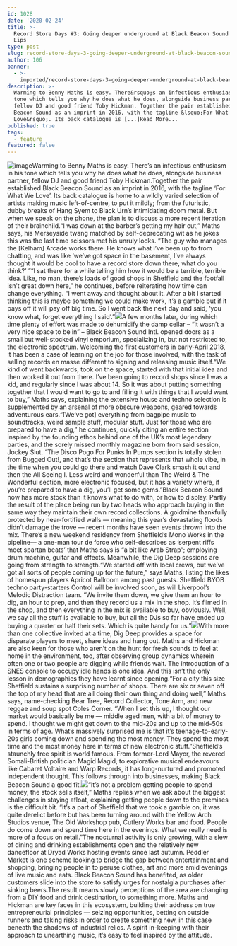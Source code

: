 ```yaml
---
id: 1028
date: '2020-02-24'
title: >-
  Record Store Days #3: Going deeper underground at Black Beacon Sound - Loose
  Lips
type: post
slug: record-store-days-3-going-deeper-underground-at-black-beacon-sound
author: 106
banner:
  - >-
    imported/record-store-days-3-going-deeper-underground-at-black-beacon-sound/image1028.jpeg
description: >-
  Warming to Benny Maths is easy. There&rsquo;s an infectious enthusiasm in his
  tone which tells you why he does what he does, alongside business partner,
  fellow DJ and good friend Toby Hickman. Together the pair established Black
  Beacon Sound as an imprint in 2016, with the tagline &lsquo;For What We
  Love&rsquo;. Its back catalogue is [...]Read More...
published: true
tags:
  - feature
featured: false
---
```

![image](../imported/record-store-days-3-going-deeper-underground-at-black-beacon-sound/image1028.jpeg)Warming to Benny Maths is easy. There’s an infectious enthusiasm in his tone which tells you why he does what he does, alongside business partner, fellow DJ and good friend Toby Hickman.Together the pair established Black Beacon Sound as an imprint in 2016, with the tagline ‘For What We Love’. Its back catalogue is home to a wildly varied selection of artists making music left-of-centre, to put it mildly; from the futuristic, dubby breaks of Hang Syem to Black Urn’s intimidating doom metal. But when we speak on the phone, the plan is to discuss a more recent iteration of their brainchild.“I was down at the barber’s getting my hair cut,” Maths says, his Merseyside twang matched by self-deprecating wit as he jokes this was the last time scissors met his unruly locks. “The guy who manages the \[Kelham\] Arcade works there. He knows what I’ve been up to from chatting, and was like ‘we’ve got space in the basement, I’ve always thought it would be cool to have a record store down there, what do you think?’ ”“I sat there for a while telling him how it would be a terrible, terrible idea. Like, no man, there’s loads of good shops in Sheffield and the footfall isn’t great down here,” he continues, before reiterating how time can change everything. “I went away and thought about it. After a bit I started thinking this is maybe something we could make work, it’s a gamble but if it pays off it will pay off big time. So I went back the next day and said, ‘you know what, forget everything I said’.”![](/wp-content/uploads/live/img/wysiwyg/5e51167476a2e.PNG)A few months later, during which time plenty of effort was made to dehumidify the damp cellar – “it wasn’t a very nice space to be in” – Black Beacon Sound Intl. opened doors as a small but well-stocked vinyl emporium, specializing in, but not restricted to, the electronic spectrum. Welcoming the first customers in early-April 2018, it has been a case of learning on the job for those involved, with the task of selling records en masse different to signing and releasing music itself.“We kind of went backwards, took on the space, started with that initial idea and then worked it out from there. I’ve been going to record shops since I was a kid, and regularly since I was about 14. So it was about putting something together that I would want to go to and filling it with things that I would want to buy,” Maths says, explaining the extensive house and techno selection is supplemented by an arsenal of more obscure weapons, geared towards adventurous ears.“\[We’ve got\] everything from bagpipe music to soundtracks, weird sample stuff, modular stuff. Just for those who are prepared to have a dig,” he continues, quickly citing an entire section inspired by the founding ethos behind one of the UK’s most legendary parties, and the sorely missed monthly magazine born from said session, Jockey Slut. “The Disco Pogo For Punks In Pumps section is totally stolen from Bugged Out!, and that’s the section that represents that whole vibe, in the time when you could go there and watch Dave Clark smash it out and then the All Seeing I. Less weird and wonderful than The Weird & The Wonderful section, more electronic focused, but it has a variety where, if you’re prepared to have a dig, you’ll get some gems.”Black Beacon Sound now has more stock than it knows what to do with, or how to display. Partly the result of the place being run by two heads who approach buying in the same way they maintain their own record collections. A goldmine thankfully protected by near-fortified walls — meaning this year’s devastating floods didn’t damage the trove — recent months have seen events thrown into the mix. There’s a new weekend residency from Sheffield’s Mono Works in the pipeline— a one-man tour de force who self-describes as ‘serpent riffs meet spartan beats’ that Maths says is “a bit like Arab Strap”; employing drum machine, guitar and effects. Meanwhile, the Dig Deep sessions are going from strength to strength.“We started off with local crews, but we’ve got all sorts of people coming up for the future,” says Maths, listing the likes of homespun players Apricot Ballroom among past guests. Sheffield BYOB techno party-starters Control will be involved soon, as will Liverpool’s Melodic Distraction team. “We invite them down, we give them an hour to dig, an hour to prep, and then they record us a mix in the shop. It’s filmed in the shop, and then everything in the mix is available to buy, obviously. Well, we say all the stuff is available to buy, but all the DJs so far have ended up buying a quarter or half their sets. Which is quite handy for us.”![](/wp-content/uploads/live/img/wysiwyg/5e5116e8c9cc7.PNG)With more than one collective invited at a time, Dig Deep provides a space for disparate players to meet, share ideas and hang out. Maths and Hickman are also keen for those who aren’t on the hunt for fresh sounds to feel at home in the environment, too, after observing group dynamics wherein often one or two people are digging while friends wait. The introduction of a SNES console to occupy idle hands is one idea. And this isn’t the only lesson in demographics they have learnt since opening.“For a city this size Sheffield sustains a surprising number of shops. There are six or seven off the top of my head that are all doing their own thing and doing well,” Maths says, name-checking Bear Tree, Record Collector, Tone Arm, and new reggae and soup spot Coles Corner. “When I set this up, I thought our market would basically be me — middle aged men, with a bit of money to spend. I thought we might get down to the mid-20s and up to the mid-50s in terms of age. What’s massively surprised me is that it’s teenage-to-early-20s girls coming down and spending the most money. They spend the most time and the most money here in terms of new electronic stuff.”Sheffield’s staunchly free spirit is world famous. From former-Lord Mayor, the revered Somali-British politician Magid Magid, to explorative musical endeavours like Cabaret Voltaire and Warp Records, it has long-nurtured and promoted independent thought. This follows through into businesses, making Black Beacon Sound a good fit.![](/wp-content/uploads/live/img/wysiwyg/5e51173a70de2.PNG)“It’s not a problem getting people to spend money, the stock sells itself,” Maths replies when we ask about the biggest challenges in staying afloat, explaining getting people down to the premises is the difficult bit. “It’s a part of Sheffield that we took a gamble on, it was quite derelict before but has been turning around with the Yellow Arch Studios venue, The Old Workshop pub, Cutlery Works bar and food. People do come down and spend time here in the evenings. What we really need is more of a focus on retail.”The nocturnal activity is only growing, with a slew of dining and drinking establishments open and the relatively new dancefloor at Dryad Works hosting events since last autumn. Peddler Market is one scheme looking to bridge the gap between entertainment and shopping, bringing people in to peruse clothes, art and more amid evenings of live music and eats. Black Beacon Sound has benefited, as older customers slide into the store to satisfy urges for nostalgia purchases after sinking beers.The result means slowly perceptions of the area are changing from a DIY food and drink destination, to something more. Maths and Hickman are key faces in this ecosystem, building their address on true entrepreneurial principles — seizing opportunities, betting on outside runners and taking risks in order to create something new, in this case beneath the shadows of industrial relics. A spirit in-keeping with their approach to unearthing music, it’s easy to feel inspired by the attitude.